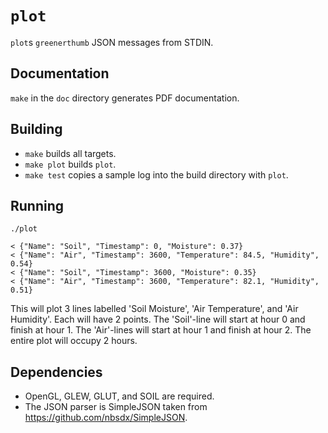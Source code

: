 # `plot`

`plot`s `greenerthumb` JSON messages from STDIN.

## Documentation

`make` in the `doc` directory generates PDF documentation.

## Building

* `make` builds all targets.
* `make plot` builds `plot`.
* `make test` copies a sample log into the build directory with `plot`.

## Running

```
./plot

< {"Name": "Soil", "Timestamp": 0, "Moisture": 0.37}
< {"Name": "Air", "Timestamp": 3600, "Temperature": 84.5, "Humidity", 0.54}
< {"Name": "Soil", "Timestamp": 3600, "Moisture": 0.35}
< {"Name": "Air", "Timestamp": 3600, "Temperature": 82.1, "Humidity", 0.51}
```

This will plot 3 lines labelled 'Soil Moisture', 'Air Temperature', and 'Air
Humidity'. Each will have 2 points. The 'Soil'-line will start at hour 0 and
finish at hour 1. The 'Air'-lines will start at hour 1 and finish at hour 2. The
entire plot will occupy 2 hours.

## Dependencies

* OpenGL, GLEW, GLUT, and SOIL are required.
* The JSON parser is SimpleJSON taken from https://github.com/nbsdx/SimpleJSON.

